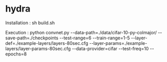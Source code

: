 hydra
=====

Installation : sh build.sh


Execution : python convnet.py --data-path=./data/cifar-10-py-colmajor/ --save-path=./checkpoints --test-range=6 --train-range=1-5 --layer-def=./example-layers/layers-80sec.cfg --layer-params=./example-layers/layer-params-80sec.cfg --data-provider=cifar --test-freq=10 --epochs=8

